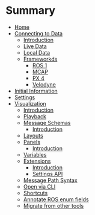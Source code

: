 # Summary

- [Home](./home.md)
- [Connecting to Data]()
  - [Introduction](./connecting-to-data/introduction.md)
  - [Live Data](./connecting-to-data/live-data.md)
  - [Local Data](./connecting-to-data/local-data.md)
  - [Frameworkds]()
    - [ROS 1](./connecting-to-data/ros1.md)
    - [MCAP](./connecting-to-data/mcap.md)
    - [PX 4](./connecting-to-data/px-4.md)
    - [Velodyne](./connecting-to-data/velodyne.md)
- [Initial Information](./initial-information.md)
- [Settings](./settings.md)
- [Visualization]()
  - [Introduction](./visualization-introduction.md)
  - [Playback](./visualization-playback.md)
  - [Message Schemas]()
    - [Introduction](./visualization-message-schemas-introduction.md)
  - [Layouts](./visualization-layouts.md)
  - [Panels]()
    - [Introduction](./visualization-panels-introduction.md)
  - [Variables](./visualization-variables.md)
  - [Extensions]()
    - [Introduction](./visualization-extensions-introduction.md)
    - [Settings API](./visualization-extensions-settings-api.md)
  - [Message Path Syntax](./visualization-message-path-syntax.md)
  - [Open via CLI](./visualization-open-via-cli.md)
  - [Shortcuts](./visualization-shortcuts.md)
  - [Annotate ROS enum fields](./visualization-annotate-ros-enum-fields.md)
  - [Migrate from other tools](./visualization-migrate-from-other-tools.md)
